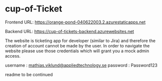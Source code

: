 # cup-of-Ticket

Frontend URL: 
https://orange-pond-040622003.2.azurestaticapps.net

Backend URL:
https://cup-of-tickets-backend.azurewebsites.net

The website is ticketing app for developer (similar to Jira) and therefore the creation of account cannot be made by the user.
In order to navigate the website please use those credentials which will grant you a mock admin access.

username : mathias.viklund@appliedtechnology.se
password : Password123


readme to be continued
